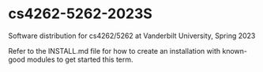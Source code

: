 # cs4262-5262-2023S
Software distribution for cs4262/5262 at Vanderbilt University, Spring 2023

Refer to the INSTALL.md file for how to create an installation with known-good modules to get started this term.
